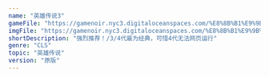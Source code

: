 ```yaml
---
name: "英雄传说3"
gameFile: "https://gamenoir.nyc3.digitaloceanspaces.com/%E8%8B%B1%E9%9B%84%E4%BC%A0%E8%AF%B43/yxcs3.zip"
imgFile: "https://gamenoir.nyc3.digitaloceanspaces.com/%E8%8B%B1%E9%9B%84%E4%BC%A0%E8%AF%B43/original.webp"
shortDescription: "强烈推荐！/3/4代最为经典，可惜4代无法网页运行"
genre: "CLS"
topic: "英雄传说"
version: "原版"
---
```

